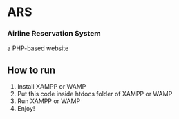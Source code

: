 # ARS

### Airline Reservation System
a PHP-based website


## How to run
1. Install XAMPP or WAMP
2. Put this code inside htdocs folder of XAMPP or WAMP
3. Run XAMPP or WAMP
4. Enjoy!
